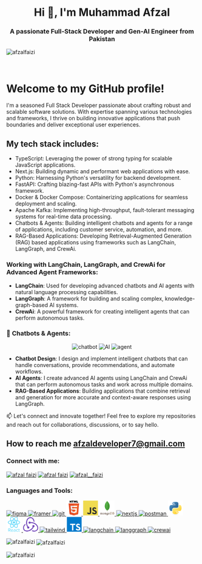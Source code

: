 <h1 align="center">Hi 👋, I'm Muhammad Afzal</h1>
<h3 align="center">A passionate Full-Stack Developer and Gen-AI Engineer from Pakistan</h3>

<p align="left"> <img src="https://komarev.com/ghpvc/?username=afzalfaizi&label=Profile%20views&color=0e75b6&style=flat" alt="afzalfaizi" /> </p>

<p align="left"> <a href="https://twitter.com/" target="blank"><img src="https://img.shields.io/twitter/follow/?logo=twitter&style=for-the-badge" alt="" /></a> </p>

# Welcome to my GitHub profile!
I'm a seasoned Full Stack Developer passionate about crafting robust and scalable software solutions. With expertise spanning various technologies and frameworks, I thrive on building innovative applications that push boundaries and deliver exceptional user experiences.

## My tech stack includes:

- TypeScript: Leveraging the power of strong typing for scalable JavaScript applications.
- Next.js: Building dynamic and performant web applications with ease.
- Python: Harnessing Python's versatility for backend development.
- FastAPI: Crafting blazing-fast APIs with Python's asynchronous framework.
- Docker & Docker Compose: Containerizing applications for seamless deployment and scaling.
- Apache Kafka: Implementing high-throughput, fault-tolerant messaging systems for real-time data processing.
- Chatbots & Agents: Building intelligent chatbots and agents for a range of applications, including customer service, automation, and more.
- RAG-Based Applications: Developing Retrieval-Augmented Generation (RAG) based applications using frameworks such as LangChain, LangGraph, and CrewAi.

### Working with LangChain, LangGraph, and CrewAi for Advanced Agent Frameworks:
- **LangChain**: Used for developing advanced chatbots and AI agents with natural language processing capabilities.
- **LangGraph**: A framework for building and scaling complex, knowledge-graph-based AI systems.
- **CrewAi**: A powerful framework for creating intelligent agents that can perform autonomous tasks.

### 🚀 **Chatbots & Agents**:
<p align="center">
  <img src="https://upload.wikimedia.org/wikipedia/commons/a/a6/Chatbot_logo_2.svg" alt="chatbot" width="60" height="60"/>
  <img src="https://upload.wikimedia.org/wikipedia/commons/d/d1/Artificial_intelligence_Logo.svg" alt="AI" width="60" height="60"/>
  <img src="https://upload.wikimedia.org/wikipedia/commons/5/51/Conversation_icon.svg" alt="agent" width="60" height="60"/>
</p>

- **Chatbot Design**: I design and implement intelligent chatbots that can handle conversations, provide recommendations, and automate workflows.
- **AI Agents**: I create advanced AI agents using LangChain and CrewAi that can perform autonomous tasks and work across multiple domains.
- **RAG-Based Applications**: Building applications that combine retrieval and generation for more accurate and context-aware responses using LangGraph.

📫 Let's connect and innovate together! Feel free to explore my repositories and reach out for collaborations, discussions, or to say hello.

## How to reach me **afzaldeveloper7@gmail.com**

<h3 align="left">Connect with me:</h3>
<p align="left">
<a href="https://www.linkedin.com/in/mafzalfaizi/" target="blank"><img align="center" src="https://raw.githubusercontent.com/rahuldkjain/github-profile-readme-generator/master/src/images/icons/Social/linked-in-alt.svg" alt="afzal faizi" height="30" width="40" /></a>
<a href="https://www.facebook.com/Afzalfaizii" target="blank"><img align="center" src="https://raw.githubusercontent.com/rahuldkjain/github-profile-readme-generator/master/src/images/icons/Social/facebook.svg" alt="afzal faizi" height="30" width="40" /></a>
<a href="https://www.instagram.com/afzal__faizi/" target="blank"><img align="center" src="https://raw.githubusercontent.com/rahuldkjain/github-profile-readme-generator/master/src/images/icons/Social/instagram.svg" alt="afzal__faizi" height="30" width="40" /></a>
</p>

<h3 align="left">Languages and Tools:</h3>
<p align="left"> 
  <a href="https://www.figma.com/" target="_blank" rel="noreferrer"> <img src="https://www.vectorlogo.zone/logos/figma/figma-icon.svg" alt="figma" width="40" height="40"/> </a> 
  <a href="https://www.framer.com/" target="_blank" rel="noreferrer"> <img src="https://www.vectorlogo.zone/logos/framer/framer-icon.svg" alt="framer" width="40" height="40"/> </a> 
  <a href="https://git-scm.com/" target="_blank" rel="noreferrer"> <img src="https://www.vectorlogo.zone/logos/git-scm/git-scm-icon.svg" alt="git" width="40" height="40"/> </a> 
  <a href="https://www.w3.org/html/" target="_blank" rel="noreferrer"> <img src="https://raw.githubusercontent.com/devicons/devicon/master/icons/html5/html5-original-wordmark.svg" alt="html5" width="40" height="40"/> </a> 
  <a href="https://developer.mozilla.org/en-US/docs/Web/JavaScript" target="_blank" rel="noreferrer"> <img src="https://raw.githubusercontent.com/devicons/devicon/master/icons/javascript/javascript-original.svg" alt="javascript" width="40" height="40"/> </a> 
  <a href="https://www.mongodb.com/" target="_blank" rel="noreferrer"> <img src="https://raw.githubusercontent.com/devicons/devicon/master/icons/mongodb/mongodb-original-wordmark.svg" alt="mongodb" width="40" height="40"/> </a> 
  <a href="https://nextjs.org/" target="_blank" rel="noreferrer"> <img src="https://cdn.worldvectorlogo.com/logos/nextjs-2.svg" alt="nextjs" width="40" height="40"/> </a> 
  <a href="https://postman.com" target="_blank" rel="noreferrer"> <img src="https://www.vectorlogo.zone/logos/getpostman/getpostman-icon.svg" alt="postman" width="40" height="40"/> </a> 
  <a href="https://www.python.org" target="_blank" rel="noreferrer"> <img src="https://raw.githubusercontent.com/devicons/devicon/master/icons/python/python-original.svg" alt="python" width="40" height="40"/> </a> 
  <a href="https://reactjs.org/" target="_blank" rel="noreferrer"> <img src="https://raw.githubusercontent.com/devicons/devicon/master/icons/react/react-original-wordmark.svg" alt="react" width="40" height="40"/> </a> 
  <a href="https://redux.js.org" target="_blank" rel="noreferrer"> <img src="https://raw.githubusercontent.com/devicons/devicon/master/icons/redux/redux-original.svg" alt="redux" width="40" height="40"/> </a> 
  <a href="https://tailwindcss.com/" target="_blank" rel="noreferrer"> <img src="https://www.vectorlogo.zone/logos/tailwindcss/tailwindcss-icon.svg" alt="tailwind" width="40" height="40"/> </a> 
  <a href="https://www.typescriptlang.org/" target="_blank" rel="noreferrer"> <img src="https://raw.githubusercontent.com/devicons/devicon/master/icons/typescript/typescript-original.svg" alt="typescript" width="40" height="40"/> </a> 
  <a href="https://www.langchain.com/" target="_blank" rel="noreferrer"> <img src="https://upload.wikimedia.org/wikipedia/commons/c/c9/LangChain_logo.svg" alt="langchain" width="40" height="40"/> </a> 
  <a href="https://www.langgraph.com/" target="_blank" rel="noreferrer"> <img src="https://upload.wikimedia.org/wikipedia/commons/1/1b/LangGraph_Logo.png" alt="langgraph" width="40" height="40"/> </a> 
  <a href="https://crewai.com/" target="_blank" rel="noreferrer"> <img src="https://www.crewai.com/favicon.ico" alt="crewai" width="40" height="40"/> </a> 
</p>

<p><img align="left" src="https://github-readme-stats.vercel.app/api/top-langs?username=afzalfaizi&show_icons=true&locale=en&layout=compact" alt="afzalfaizi" /></p>

<p>&nbsp;<img align="center" src="https://github-readme-stats.vercel.app/api?username=afzalfaizi&show_icons=true&locale=en" alt="afzalfaizi" /></p>

<p><img align="center" src="https://github-readme-streak-stats.herokuapp.com/?user=afzalfaizi&" alt="afzalfaizi" /></p>
